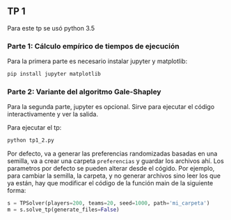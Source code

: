 ## TP 1

Para este tp se usó python 3.5

### Parte 1: Cálculo empírico de tiempos de ejecución

Para la primera parte es necesario instalar jupyter y matplotlib:

```bash
pip install jupyter matplotlib
```


### Parte 2: Variante del algoritmo Gale-Shapley

Para la segunda parte, jupyter es opcional. Sirve para ejecutar el código interactivamente y ver la salida.

Para ejecutar el tp:

```bash
python tp1_2.py
```

Por defecto, va a generar las preferencias randomizadas basadas en una semilla, va a crear una carpeta `preferencias` y guardar los archivos ahí. Los parametros por defecto se pueden alterar desde el cógido. Por ejemplo, para cambiar la semilla, la carpeta, y no generar archivos sino leer los que ya están, hay que modificar el código de la función main de la siguiente forma:

```python
s = TPSolver(players=200, teams=20, seed=1000, path='mi_carpeta')
m = s.solve_tp(generate_files=False)
```
